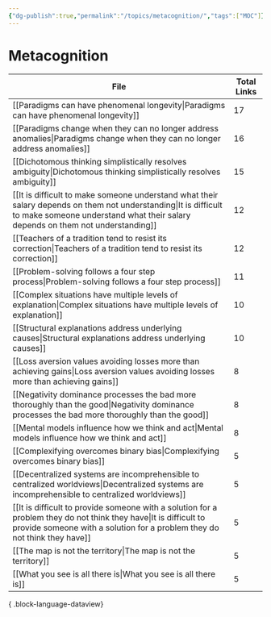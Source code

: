 ```yaml
---
{"dg-publish":true,"permalink":"/topics/metacognition/","tags":["MOC"]}
---
```


# Metacognition

| File                                                                                                                                                                                                  | Total Links |
| ----------------------------------------------------------------------------------------------------------------------------------------------------------------------------------------------------- | ----------- |
| [[Paradigms can have phenomenal longevity\|Paradigms can have phenomenal longevity]]                                                                                                               | 17          |
| [[Paradigms change when they can no longer address anomalies\|Paradigms change when they can no longer address anomalies]]                                                                         | 16          |
| [[Dichotomous thinking simplistically resolves ambiguity\|Dichotomous thinking simplistically resolves ambiguity]]                                                                                 | 15          |
| [[It is difficult to make someone understand what their salary depends on them not understanding\|It is difficult to make someone understand what their salary depends on them not understanding]] | 12          |
| [[Teachers of a tradition tend to resist its correction\|Teachers of a tradition tend to resist its correction]]                                                                                   | 12          |
| [[Problem-solving follows a four step process\|Problem-solving follows a four step process]]                                                                                                       | 11          |
| [[Complex situations have multiple levels of explanation\|Complex situations have multiple levels of explanation]]                                                                                 | 10          |
| [[Structural explanations address underlying causes\|Structural explanations address underlying causes]]                                                                                           | 10          |
| [[Loss aversion values avoiding losses more than achieving gains\|Loss aversion values avoiding losses more than achieving gains]]                                                                 | 8           |
| [[Negativity dominance processes the bad more thoroughly than the good\|Negativity dominance processes the bad more thoroughly than the good]]                                                     | 8           |
| [[Mental models influence how we think and act\|Mental models influence how we think and act]]                                                                                                     | 8           |
| [[Complexifying overcomes binary bias\|Complexifying overcomes binary bias]]                                                                                                                       | 5           |
| [[Decentralized systems are incomprehensible to centralized worldviews\|Decentralized systems are incomprehensible to centralized worldviews]]                                                     | 5           |
| [[It is difficult to provide someone with a solution for a problem they do not think they have\|It is difficult to provide someone with a solution for a problem they do not think they have]]     | 5           |
| [[The map is not the territory\|The map is not the territory]]                                                                                                                                     | 5           |
| [[What you see is all there is\|What you see is all there is]]                                                                                                                                     | 5           |

{ .block-language-dataview}
